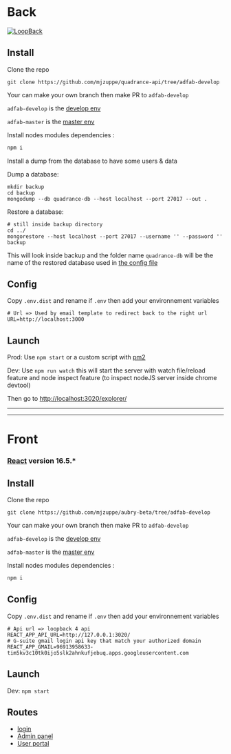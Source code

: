 # Back
[![LoopBack](https://github.com/strongloop/loopback-next/raw/master/docs/site/imgs/branding/Powered-by-LoopBack-Badge-(blue)-@2x.png)](http://loopback.io/)

## Install

Clone the repo

```
git clone https://github.com/mjzuppe/quadrance-api/tree/adfab-develop
```

Your can make your own branch then make PR to `adfab-develop`

`adfab-develop` is the [develop env](https://api.quadrance-develop.fabtesting.com)

`adfab-master` is the [master env](https://api.quadrance.fabtesting.com/)


Install nodes modules dependencies :

```bash
npm i
```

Install a dump from the database to have some users & data

Dump a database:

```
mkdir backup
cd backup
mongodump --db quadrance-db --host localhost --port 27017 --out .
```
Restore a database:

```
# still inside backup directory
cd ../
mongorestore --host localhost --port 27017 --username '' --password '' backup
```
This will look inside backup and the folder name `quadrance-db` will be the name of the restored database used in [the config file](https://github.com/mjzuppe/quadrance-api/blob/adfab-develop/src/datasources/quadrancedb.datasource.json#L9)

## Config

Copy `.env.dist` and rename if `.env` then add your environnement variables

```
# Url => Used by email template to redirect back to the right url
URL=http://localhost:3000
```

## Launch

Prod: Use `npm start` or a custom script with [pm2](http://pm2.keymetrics.io/)

Dev: Use `npm run watch` this will start the server with watch file/reload feature and node inspect feature (to inspect nodeJS server inside chrome devtool)

Then go to [http://localhost:3020/explorer/](http://localhost:3020/explorer/)

---
---

# Front
### [React](https://reactjs.org/) version 16.5.*

## Install

Clone the repo

```
git clone https://github.com/mjzuppe/aubry-beta/tree/adfab-develop
```

Your can make your own branch then make PR to `adfab-develop`

`adfab-develop` is the [develop env](https://quadrance-develop.fabtesting.com)

`adfab-master` is the [master env](https://quadrance.fabtesting.com)

Install nodes modules dependencies :

```bash
npm i
```

## Config

Copy `.env.dist` and rename if `.env` then add your environnement variables

```
# Api url => loopback 4 api
REACT_APP_API_URL=http://127.0.0.1:3020/
# G-suite gmail login api key that match your authorized domain
REACT_APP_GMAIL=96913958633-tim5kv3c10tk0ijo5slk2ahnkufjebuq.apps.googleusercontent.com
```

## Launch

Dev: `npm start`

## Routes

- [login](http://localhost:3000/login)
- [Admin panel](http://localhost:3000/panel)
- [User portal](http://localhost:3000/portal)

